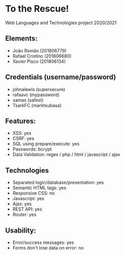 # To the Rescue!
Web Languages and Technologies project 2020/2021

## Elements:
- João Romão (201806779)
- Rafael Cristino (201806680)
- Xavier Pisco (201806134)

## Credentials (username/password)
- johnalewis (supersecure)
- rafaavc (mypassword)
- xamas (safest)
- TsarkFC (marktsubasa)

## Features:
- XSS: yes
- CSRF: yes
- SQL using prepare/execute: yes
- Passwords: bcrypt
- Data Validation: regex / php / html / javascript / ajax

## Technologies
- Separated logic/database/presentation: yes
- Semantic HTML tags: yes
- Responsive CSS: no
- Javascript: yes
- Ajax: yes
- REST API: yes
- Router: yes

## Usability:
- Error/success messages: yes
- Forms don't lose data on error: no

